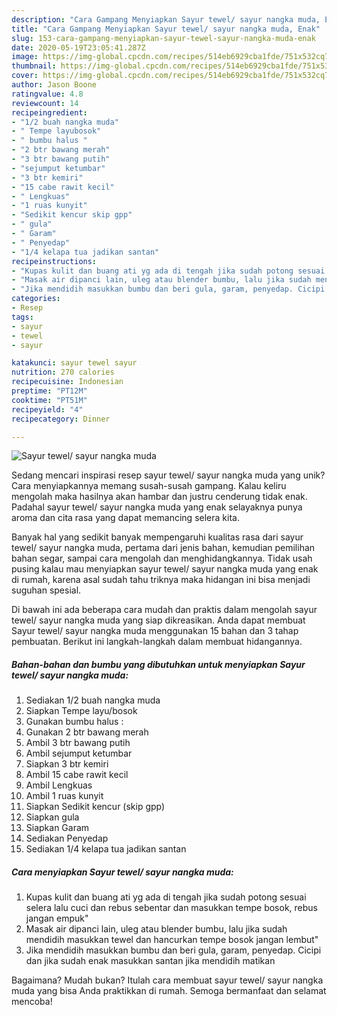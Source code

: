 ```yaml
---
description: "Cara Gampang Menyiapkan Sayur tewel/ sayur nangka muda, Enak"
title: "Cara Gampang Menyiapkan Sayur tewel/ sayur nangka muda, Enak"
slug: 153-cara-gampang-menyiapkan-sayur-tewel-sayur-nangka-muda-enak
date: 2020-05-19T23:05:41.287Z
image: https://img-global.cpcdn.com/recipes/514eb6929cba1fde/751x532cq70/sayur-tewel-sayur-nangka-muda-foto-resep-utama.jpg
thumbnail: https://img-global.cpcdn.com/recipes/514eb6929cba1fde/751x532cq70/sayur-tewel-sayur-nangka-muda-foto-resep-utama.jpg
cover: https://img-global.cpcdn.com/recipes/514eb6929cba1fde/751x532cq70/sayur-tewel-sayur-nangka-muda-foto-resep-utama.jpg
author: Jason Boone
ratingvalue: 4.8
reviewcount: 14
recipeingredient:
- "1/2 buah nangka muda"
- " Tempe layubosok"
- " bumbu halus "
- "2 btr bawang merah"
- "3 btr bawang putih"
- "sejumput ketumbar"
- "3 btr kemiri"
- "15 cabe rawit kecil"
- " Lengkuas"
- "1 ruas kunyit"
- "Sedikit kencur skip gpp"
- " gula"
- " Garam"
- " Penyedap"
- "1/4 kelapa tua jadikan santan"
recipeinstructions:
- "Kupas kulit dan buang ati yg ada di tengah jika sudah potong sesuai selera lalu cuci dan rebus sebentar dan masukkan tempe bosok, rebus jangan empuk&#34;"
- "Masak air dipanci lain, uleg atau blender bumbu, lalu jika sudah mendidih masukkan tewel dan hancurkan tempe bosok jangan lembut&#34;"
- "Jika mendidih masukkan bumbu dan beri gula, garam, penyedap. Cicipi dan jika sudah enak masukkan santan jika mendidih matikan"
categories:
- Resep
tags:
- sayur
- tewel
- sayur

katakunci: sayur tewel sayur 
nutrition: 270 calories
recipecuisine: Indonesian
preptime: "PT12M"
cooktime: "PT51M"
recipeyield: "4"
recipecategory: Dinner

---
```



![Sayur tewel/ sayur nangka muda](https://img-global.cpcdn.com/recipes/514eb6929cba1fde/751x532cq70/sayur-tewel-sayur-nangka-muda-foto-resep-utama.jpg)

Sedang mencari inspirasi resep sayur tewel/ sayur nangka muda yang unik? Cara menyiapkannya memang susah-susah gampang. Kalau keliru mengolah maka hasilnya akan hambar dan justru cenderung tidak enak. Padahal sayur tewel/ sayur nangka muda yang enak selayaknya punya aroma dan cita rasa yang dapat memancing selera kita.

Banyak hal yang sedikit banyak mempengaruhi kualitas rasa dari sayur tewel/ sayur nangka muda, pertama dari jenis bahan, kemudian pemilihan bahan segar, sampai cara mengolah dan menghidangkannya. Tidak usah pusing kalau mau menyiapkan sayur tewel/ sayur nangka muda yang enak di rumah, karena asal sudah tahu triknya maka hidangan ini bisa menjadi suguhan spesial.




Di bawah ini ada beberapa cara mudah dan praktis dalam mengolah sayur tewel/ sayur nangka muda yang siap dikreasikan. Anda dapat membuat Sayur tewel/ sayur nangka muda menggunakan 15 bahan dan 3 tahap pembuatan. Berikut ini langkah-langkah dalam membuat hidangannya.

<!--inarticleads1-->

##### Bahan-bahan dan bumbu yang dibutuhkan untuk menyiapkan Sayur tewel/ sayur nangka muda:

1. Sediakan 1/2 buah nangka muda
1. Siapkan  Tempe layu/bosok
1. Gunakan  bumbu halus :
1. Gunakan 2 btr bawang merah
1. Ambil 3 btr bawang putih
1. Ambil sejumput ketumbar
1. Siapkan 3 btr kemiri
1. Ambil 15 cabe rawit kecil
1. Ambil  Lengkuas
1. Ambil 1 ruas kunyit
1. Siapkan Sedikit kencur (skip gpp)
1. Siapkan  gula
1. Siapkan  Garam
1. Sediakan  Penyedap
1. Sediakan 1/4 kelapa tua jadikan santan




<!--inarticleads2-->

##### Cara menyiapkan Sayur tewel/ sayur nangka muda:

1. Kupas kulit dan buang ati yg ada di tengah jika sudah potong sesuai selera lalu cuci dan rebus sebentar dan masukkan tempe bosok, rebus jangan empuk&#34;
1. Masak air dipanci lain, uleg atau blender bumbu, lalu jika sudah mendidih masukkan tewel dan hancurkan tempe bosok jangan lembut&#34;
1. Jika mendidih masukkan bumbu dan beri gula, garam, penyedap. Cicipi dan jika sudah enak masukkan santan jika mendidih matikan




Bagaimana? Mudah bukan? Itulah cara membuat sayur tewel/ sayur nangka muda yang bisa Anda praktikkan di rumah. Semoga bermanfaat dan selamat mencoba!
